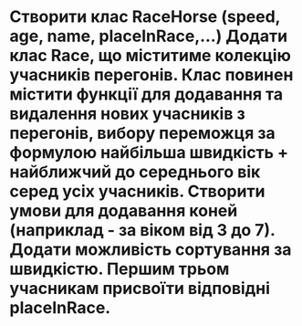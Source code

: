 # Cтворити клас RaceHorse (speed, age, name, placeInRace,…) Додати клас Race, що міститиме колекцію учасників перегонів. Клас повинен містити функції для додавання та видалення нових учасників з перегонів, вибору переможця за формулою найбільша швидкість + найближчий до середнього вік серед усіх учасників. Створити умови для додавання коней (наприклад - за віком від 3 до 7). Додати можливість сортування за швидкістю. Першим трьом учасникам присвоїти відповідні placeInRace.
